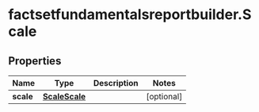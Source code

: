 # factsetfundamentalsreportbuilder.Scale

## Properties

Name | Type | Description | Notes
------------ | ------------- | ------------- | -------------
**scale** | [**ScaleScale**](ScaleScale.md) |  | [optional] 


